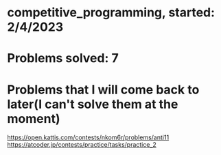 # competitive_programming, started: 2/4/2023

# Problems solved: 7

# Problems that I will come back to later(I can't solve them at the moment)

https://open.kattis.com/contests/nkom6r/problems/anti11
https://atcoder.jp/contests/practice/tasks/practice_2

